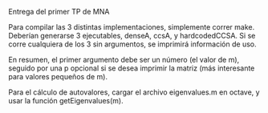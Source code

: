 Entrega del primer TP de MNA

Para compilar las 3 distintas implementaciones, simplemente correr make.
Deberían generarse 3 ejecutables, denseA, ccsA, y hardcodedCCSA.  Si se corre
cualquiera de los 3 sin argumentos, se imprimirá información de uso.

En resumen, el primer argumento debe ser un número (el valor de m), seguido por
una p opcional si se desea imprimir la matriz (más interesante para valores
pequeños de m).

Para el cálculo de autovalores, cargar el archivo eigenvalues.m en octave, y
usar la función getEigenvalues(m).
